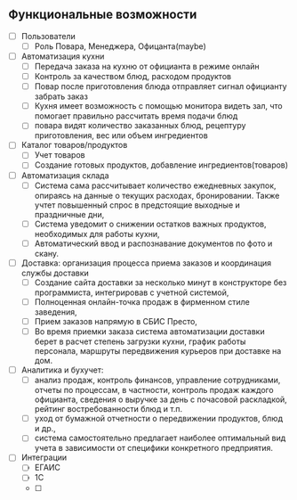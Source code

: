 ## Функциональные возможности

-[ ] Пользователи
    -[ ] Роль Повара, Менеджера, Офицанта(maybe)

-[ ] Автоматизация кухни
    -[ ] Передача заказа на кухню от официанта в режиме онлайн
    -[ ] Контроль за качеством блюд, расходом продуктов
    -[ ] Повар после приготовления блюда отправляет сигнал официанту забрать заказ
    -[ ] Кухня имеет возможность с помощью монитора видеть зал, что помогает правильно рассчитать время подачи блюд
    -[ ] повара видят количество заказанных блюд, рецептуру приготовления, вес или объем ингредиентов

-[ ] Каталог товаров/продуктов
    -[ ] Учет товаров
    -[ ] Создание готовых продуктов, добавление ингредиентов(товаров)

-[ ] Автоматизация склада
    -[ ] Система сама рассчитывает количество ежедневных закупок, опираясь на данные о текущих расходах, бронировании. Также учтет повышенный спрос в предстоящие выходные и праздничные дни,
    -[ ] Система уведомит о снижении остатков важных продуктов, необходимых для работы кухни,
    -[ ] Автоматический ввод и распознавание документов по фото и скану.

-[ ] Доставка: организация процесса приема заказов и координация службы доставки
    -[ ] Создание сайта доставки за несколько минут в конструкторе без программиста, интегрировав с учетной системой,
    -[ ] Полноценная онлайн-точка продаж в фирменном стиле заведения,
    -[ ] Прием заказов напрямую в СБИС Престо,
    -[ ] Во время приемки заказа система автоматизации доставки берет в расчет степень загрузки кухни, график работы персонала, маршруты передвижения курьеров при доставке на дом.

-[ ] Аналитика и бухучет:
   -[ ] анализ продаж, контроль финансов, управление сотрудниками, отчеты по процессам, в частности, контроль продаж каждого официанта, сведения о выручке за день с почасовой раскладкой, рейтинг востребованности блюд и т.п.
   -[ ] уход от бумажной отчетности о передвижении продуктов, блюд и др.,
   -[ ] система самостоятельно предлагает наиболее оптимальный вид учета в зависимости от специфики конкретного предприятия.

-[ ] Интеграции
   -[ ] ЕГАИС
   -[ ] 1С
   -[ ]






